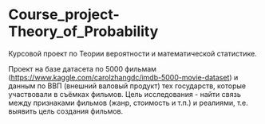 # Course_project-Theory_of_Probability
Курсовой проект по Теории вероятности и математической статистике.

Проект на базе датасета по 5000 фильмам (https://www.kaggle.com/carolzhangdc/imdb-5000-movie-dataset) и данным по ВВП (внешний валовый продукт) тех государств, которые участвовали в съёмках фильмов.
Цель исследования - найти связь между признаками фильмов (жанр, стоимость и т.п.) и реалиями, т.е. выявить цель создания фильмов.

